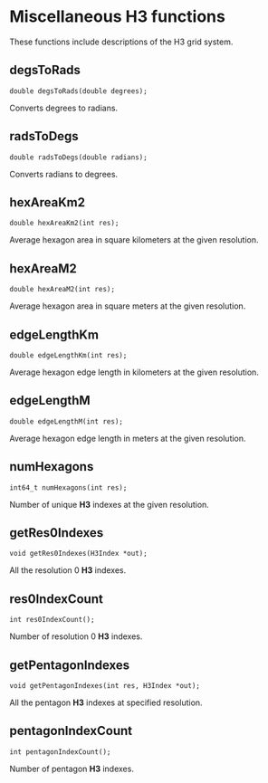 # Miscellaneous H3 functions

These functions include descriptions of the H3 grid system.

## degsToRads

```
double degsToRads(double degrees);
```

Converts degrees to radians.

## radsToDegs

```
double radsToDegs(double radians);
```

Converts radians to degrees.

## hexAreaKm2

```
double hexAreaKm2(int res);
```

Average hexagon area in square kilometers at the given resolution.

## hexAreaM2

```
double hexAreaM2(int res);
```

Average hexagon area in square meters at the given resolution.

## edgeLengthKm

```
double edgeLengthKm(int res);
```

Average hexagon edge length in kilometers at the given resolution.

## edgeLengthM

```
double edgeLengthM(int res);
```

Average hexagon edge length in meters at the given resolution.

## numHexagons

```
int64_t numHexagons(int res);
```

Number of unique **H3** indexes at the given resolution.

## getRes0Indexes

```
void getRes0Indexes(H3Index *out);
```

All the resolution 0 **H3** indexes.

## res0IndexCount

```
int res0IndexCount();
```

Number of resolution 0 **H3** indexes.

## getPentagonIndexes

```
void getPentagonIndexes(int res, H3Index *out);
```

All the pentagon **H3** indexes at specified resolution.

## pentagonIndexCount

```
int pentagonIndexCount();
```

Number of pentagon **H3** indexes.
